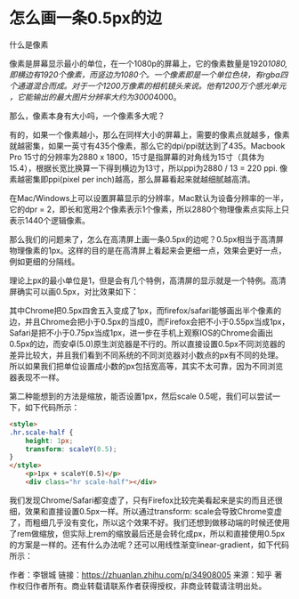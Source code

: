 # 怎么画一条0.5px的边

什么是像素

像素是屏幕显示最小的单位，在一个1080p的屏幕上，它的像素数量是1920*1080,即横边有1920个像素，而竖边为1080个。一个像素即是一个单位色块，有rgba四个通道混合而成。对于一个1200万像素的相机镜头来说。他有1200万个感光单元 ，它能输出的最大图片分辨率大约为3000*4000。

那么，像素本身有大小吗，一个像素多大呢？

有的，如果一个像素越小，那么在同样大小的屏幕上，需要的像素点就越多，像素就越密集，如果一英寸有435个像素，那么它的dpi/ppi就达到了435。Macbook Pro 15寸的分辨率为2880 x 1800，15寸是指屏幕的对角线为15寸（具体为15.4），根据长宽比换算一下得到横边为13寸，所以ppi为2880 / 13 = 220 ppi. 像素越密集即ppi(pixel per inch)越高，那么屏幕看起来就越细腻越高清。

在Mac/Windows上可以设置屏幕显示的分辨率，Mac默认为设备分辨率的一半，它的dpr = 2，即长和宽用2个像素表示1个像素，所以2880个物理像素点实际上只表示1440个逻辑像素。

那么我们的问题来了，怎么在高清屏上画一条0.5px的边呢？0.5px相当于高清屏物理像素的1px。这样的目的是在高清屏上看起来会更细一点，效果会更好一点，例如更细的分隔线。

理论上px的最小单位是1，但是会有几个特例，高清屏的显示就是一个特例。高清屏确实可以画0.5px，对比效果如下：

其中Chrome把0.5px四舍五入变成了1px，而firefox/safari能够画出半个像素的边，并且Chrome会把小于0.5px的当成0，而Firefox会把不小于0.55px当成1px，Safari是把不小于0.75px当成1px，进一步在手机上观察IOS的Chrome会画出0.5px的边，而安卓(5.0)原生浏览器是不行的。所以直接设置0.5px不同浏览器的差异比较大，并且我们看到不同系统的不同浏览器对小数点的px有不同的处理。所以如果我们把单位设置成小数的px包括宽高等，其实不太可靠，因为不同浏览器表现不一样。

第二种能想到的方法是缩放，能否设置1px，然后scale 0.5呢，我们可以尝试一下，如下代码所示：

```html
<style>
.hr.scale-half {
    height: 1px;
    transform: scaleY(0.5);
}
</style>
    <p>1px + scaleY(0.5)</p>
    <div class="hr scale-half"></div>
```

我们发现Chrome/Safari都变虚了，只有Firefox比较完美看起来是实的而且还很细，效果和直接设置0.5px一样。所以通过transform: scale会导致Chrome变虚了，而粗细几乎没有变化，所以这个效果不好。我们还想到做移动端的时候还使用了rem做缩放，但实际上rem的缩放最后还是会转化成px，所以和直接使用0.5px的方案是一样的。还有什么办法呢？还可以用线性渐变linear-gradient，如下代码所示：

作者：李银城
链接：https://zhuanlan.zhihu.com/p/34908005
来源：知乎
著作权归作者所有。商业转载请联系作者获得授权，非商业转载请注明出处。